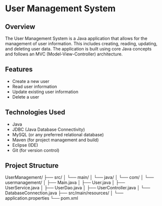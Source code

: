 # User Management System

## Overview
The User Management System is a Java application that allows for the management of user information. This includes creating, reading, updating, and deleting user data. The application is built using core Java concepts and follows an MVC (Model-View-Controller) architecture.

## Features
- Create a new user
- Read user information
- Update existing user information
- Delete a user

## Technologies Used
- Java
- JDBC (Java Database Connectivity)
- MySQL (or any preferred relational database)
- Maven (for project management and build)
- Eclipse (IDE)
- Git (for version control)

## Project Structure
UserManagement/
├── src/
│ └── main/
│ └── java/
│ └── com/
│ └── usermanagement/
│ ├── Main.java
│ ├── User.java
│ ├── UserService.java
│ ├── UserDao.java
│ ├── UserController.java
│ └── DatabaseConnection.java
├── src/main/resources/
│ └── application.properties
└── pom.xml
